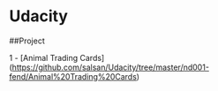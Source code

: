 # Udacity

##Project

1 - [Animal Trading Cards] (https://github.com/salsan/Udacity/tree/master/nd001-fend/Animal%20Trading%20Cards)
